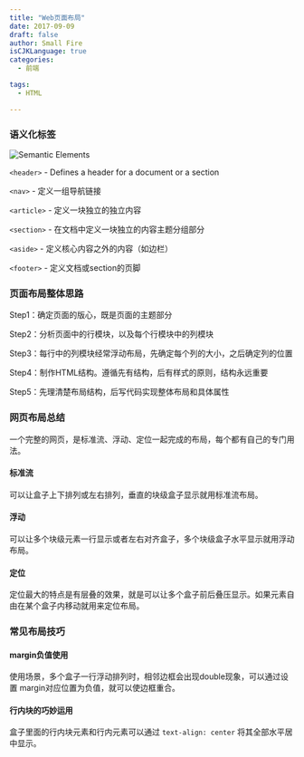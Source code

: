 ```yaml
---
title: "Web页面布局"
date: 2017-09-09
draft: false
author: Small Fire
isCJKLanguage: true
categories: 
  - 前端

tags: 
  - HTML

---
```


### 语义化标签

![Semantic Elements](/images/WEB/HTML_Layout.png)

`<header>` - Defines a header for a document or a section

`<nav>` - 定义一组导航链接

`<article>` - 定义一块独立的独立内容

`<section>` - 在文档中定义一块独立的内容主题分组部分

`<aside>` - 定义核心内容之外的内容（如边栏）

`<footer>` - 定义文档或section的页脚

### 页面布局整体思路

Step1：确定页面的版心，既是页面的主题部分

Step2：分析页面中的行模块，以及每个行模块中的列模块

Step3：每行中的列模块经常浮动布局，先确定每个列的大小，之后确定列的位置

Step4：制作HTML结构。遵循先有结构，后有样式的原则，结构永远重要

Step5：先理清楚布局结构，后写代码实现整体布局和具体属性

### 网页布局总结

一个完整的网页，是标准流、浮动、定位一起完成的布局，每个都有自己的专门用法。

#### 标准流

可以让盒子上下排列或左右排列，垂直的块级盒子显示就用标准流布局。

#### 浮动

可以让多个块级元素一行显示或者左右对齐盒子，多个块级盒子水平显示就用浮动布局。

#### 定位

定位最大的特点是有层叠的效果，就是可以让多个盒子前后叠压显示。如果元素自由在某个盒子内移动就用来定位布局。

### 常见布局技巧

#### margin负值使用

使用场景，多个盒子一行浮动排列时，相邻边框会出现double现象，可以通过设置 margin对应位置为负值，就可以使边框重合。

#### 行内块的巧妙运用

盒子里面的行内块元素和行内元素可以通过 `text-align: center` 将其全部水平居中显示。

